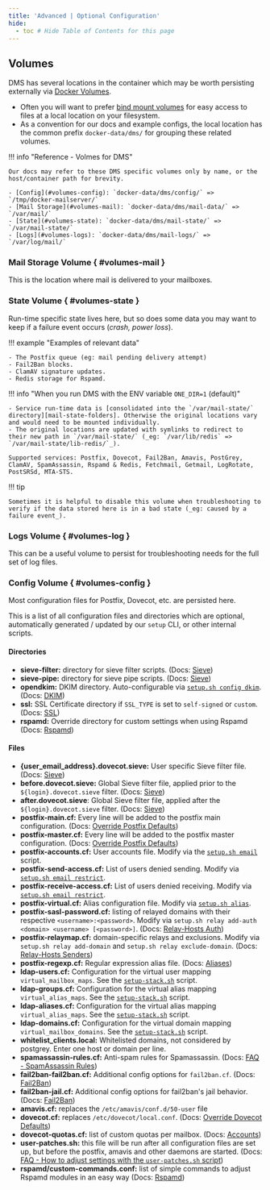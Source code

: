 ```yaml
---
title: 'Advanced | Optional Configuration'
hide:
  - toc # Hide Table of Contents for this page
---
```


## Volumes

DMS has several locations in the container which may be worth persisting externally via [Docker Volumes][docker-docs::volumes].

- Often you will want to prefer [bind mount volumes][docker-docs::volumes::bind-mount] for easy access to files at a local location on your filesystem.
- As a convention for our docs and example configs, the local location has the common prefix `docker-data/dms/` for grouping these related volumes.

!!! info "Reference - Volmes for DMS"

    Our docs may refer to these DMS specific volumes only by name, or the host/container path for brevity.

    - [Config](#volumes-config): `docker-data/dms/config/` => `/tmp/docker-mailserver/`
    - [Mail Storage](#volumes-mail): `docker-data/dms/mail-data/` => `/var/mail/`
    - [State](#volumes-state): `docker-data/dms/mail-state/` => `/var/mail-state/`
    - [Logs](#volumes-logs): `docker-data/dms/mail-logs/` => `/var/log/mail/`

[docker-docs::volumes]: https://docs.docker.com/storage/volumes/
[docker-docs::volumes::bind-mount]: https://docs.docker.com/storage/bind-mounts/

### Mail Storage Volume { #volumes-mail }

This is the location where mail is delivered to your mailboxes.

### State Volume { #volumes-state }

Run-time specific state lives here, but so does some data you may want to keep if a failure event occurs (_crash, power loss_).

!!! example "Examples of relevant data"

    - The Postfix queue (eg: mail pending delivery attempt)
    - Fail2Ban blocks.
    - ClamAV signature updates.
    - Redis storage for Rspamd.

!!! info "When you run DMS with the ENV variable `ONE_DIR=1` (default)"

    - Service run-time data is [consolidated into the `/var/mail-state/` directory][mail-state-folders]. Otherwise the original locations vary and would need to be mounted individually.
    - The original locations are updated with symlinks to redirect to their new path in `/var/mail-state/` (_eg: `/var/lib/redis` => `/var/mail-state/lib-redis/`_).

    Supported services: Postfix, Dovecot, Fail2Ban, Amavis, PostGrey, ClamAV, SpamAssassin, Rspamd & Redis, Fetchmail, Getmail, LogRotate, PostSRSd, MTA-STS.

!!! tip

    Sometimes it is helpful to disable this volume when troubleshooting to verify if the data stored here is in a bad state (_eg: caused by a failure event_).

[mail-state-folders]: https://github.com/docker-mailserver/docker-mailserver/blob/v13.3.1/target/scripts/startup/setup.d/mail_state.sh#L13-L33

### Logs Volume { #volumes-log }

This can be a useful volume to persist for troubleshooting needs for the full set of log files.

### Config Volume { #volumes-config }

Most configuration files for Postfix, Dovecot, etc. are persisted here.

This is a list of all configuration files and directories which are optional, automatically generated / updated by our `setup` CLI, or other internal scripts.

#### Directories

- **sieve-filter:** directory for sieve filter scripts. (Docs: [Sieve][docs-sieve])
- **sieve-pipe:** directory for sieve pipe scripts. (Docs: [Sieve][docs-sieve])
- **opendkim:** DKIM directory. Auto-configurable via [`setup.sh config dkim`][docs-setupsh]. (Docs: [DKIM][docs-dkim])
- **ssl:** SSL Certificate directory if `SSL_TYPE` is set to `self-signed` or `custom`. (Docs: [SSL][docs-ssl])
- **rspamd:** Override directory for custom settings when using Rspamd (Docs: [Rspamd][docs-rspamd-override-d])

#### Files

- **{user_email_address}.dovecot.sieve:** User specific Sieve filter file. (Docs: [Sieve][docs-sieve])
- **before.dovecot.sieve:** Global Sieve filter file, applied prior to the `${login}.dovecot.sieve` filter. (Docs: [Sieve][docs-sieve])
- **after.dovecot.sieve**: Global Sieve filter file, applied after the `${login}.dovecot.sieve` filter. (Docs: [Sieve][docs-sieve])
- **postfix-main.cf:** Every line will be added to the postfix main configuration. (Docs: [Override Postfix Defaults][docs-override-postfix])
- **postfix-master.cf:** Every line will be added to the postfix master configuration. (Docs: [Override Postfix Defaults][docs-override-postfix])
- **postfix-accounts.cf:** User accounts file. Modify via the [`setup.sh email`][docs-setupsh] script.
- **postfix-send-access.cf:** List of users denied sending. Modify via [`setup.sh email restrict`][docs-setupsh].
- **postfix-receive-access.cf:** List of users denied receiving. Modify via [`setup.sh email restrict`][docs-setupsh].
- **postfix-virtual.cf:** Alias configuration file. Modify via [`setup.sh alias`][docs-setupsh].
- **postfix-sasl-password.cf:** listing of relayed domains with their respective `<username>:<password>`. Modify via `setup.sh relay add-auth <domain> <username> [<password>]`. (Docs: [Relay-Hosts Auth][docs-relayhosts-senderauth])
- **postfix-relaymap.cf:** domain-specific relays and exclusions. Modify via `setup.sh relay add-domain` and `setup.sh relay exclude-domain`. (Docs: [Relay-Hosts Senders][docs-relayhosts-senderhost])
- **postfix-regexp.cf:** Regular expression alias file. (Docs: [Aliases][docs-aliases-regex])
- **ldap-users.cf:** Configuration for the virtual user mapping `virtual_mailbox_maps`. See the [`setup-stack.sh`][github-commit-setup-stack.sh-L411] script.
- **ldap-groups.cf:** Configuration for the virtual alias mapping `virtual_alias_maps`. See the [`setup-stack.sh`][github-commit-setup-stack.sh-L411] script.
- **ldap-aliases.cf:** Configuration for the virtual alias mapping `virtual_alias_maps`. See the [`setup-stack.sh`][github-commit-setup-stack.sh-L411] script.
- **ldap-domains.cf:** Configuration for the virtual domain mapping `virtual_mailbox_domains`. See the [`setup-stack.sh`][github-commit-setup-stack.sh-L411] script.
- **whitelist_clients.local:** Whitelisted domains, not considered by postgrey. Enter one host or domain per line.
- **spamassassin-rules.cf:** Anti-spam rules for Spamassassin. (Docs: [FAQ - SpamAssassin Rules][docs-faq-spamrules])
- **fail2ban-fail2ban.cf:** Additional config options for `fail2ban.cf`. (Docs: [Fail2Ban][docs-fail2ban])
- **fail2ban-jail.cf:** Additional config options for fail2ban's jail behavior. (Docs: [Fail2Ban][docs-fail2ban])
- **amavis.cf:** replaces the `/etc/amavis/conf.d/50-user` file
- **dovecot.cf:** replaces `/etc/dovecot/local.conf`. (Docs: [Override Dovecot Defaults][docs-override-dovecot])
- **dovecot-quotas.cf:** list of custom quotas per mailbox. (Docs: [Accounts][docs-accounts-quota])
- **user-patches.sh:** this file will be run after all configuration files are set up, but before the postfix, amavis and other daemons are started. (Docs: [FAQ - How to adjust settings with the `user-patches.sh` script][docs-faq-userpatches])
- **rspamd/custom-commands.conf:** list of simple commands to adjust Rspamd modules in an easy way (Docs: [Rspamd][docs-rspamd-commands])

[docs-accounts-quota]: ../../config/user-management.md#quotas
[docs-aliases-regex]: ../../config/user-management.md#configuring-regexp-aliases
[docs-dkim]: ../../config/best-practices/dkim_dmarc_spf.md#dkim
[docs-fail2ban]: ../../config/security/fail2ban.md
[docs-faq-spamrules]: ../../faq.md#how-can-i-manage-my-custom-spamassassin-rules
[docs-faq-userpatches]: ../../faq.md#how-to-adjust-settings-with-the-user-patchessh-script
[docs-override-postfix]: ./override-defaults/postfix.md
[docs-override-dovecot]: ./override-defaults/dovecot.md
[docs-relayhosts-senderauth]: ./mail-forwarding/relay-hosts.md#sender-dependent-authentication
[docs-relayhosts-senderhost]: ./mail-forwarding/relay-hosts.md#sender-dependent-relay-host
[docs-sieve]: ./mail-sieve.md
[docs-setupsh]: ../../config/setup.sh.md
[docs-ssl]: ../../config/security/ssl.md
[docs-rspamd-override-d]: ../security/rspamd.md#manually
[docs-rspamd-commands]: ../security/rspamd.md#with-the-help-of-a-custom-file
[github-commit-setup-stack.sh-L411]: https://github.com/docker-mailserver/docker-mailserver/blob/941e7acdaebe271eaf3d296b36d4d81df4c54b90/target/scripts/startup/setup-stack.sh#L411
